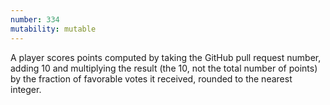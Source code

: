 ```yaml
---
number: 334
mutability: mutable
---
```


A player scores points computed by taking the GitHub pull request number, adding 10 and multiplying the result (the 10, not the total number of points) by the fraction of favorable votes it received, rounded to the nearest integer.
